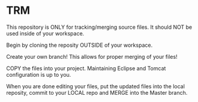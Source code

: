 # TRM

This repository is ONLY for tracking/merging source files. It should NOT be used inside of your workspace.

Begin by cloning the reposity OUTSIDE of your workspace.

Create your own branch! This allows for proper merging of your files!

COPY the files into your project. Maintaining Eclipse and Tomcat configuration is up to you.

When you are done editing your files, put the updated files into the local reposity, commit to your LOCAL repo and MERGE into the Master branch. 
